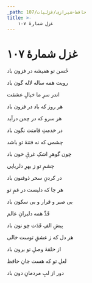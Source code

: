 ```yaml
---
_path: حافظ-شیرازی/غزلیات/107
title: >-
    غزل شمارهٔ ۱۰۷
---
```

# غزل شمارهٔ ۱۰۷

<div class="b" id="bn1"><div class="m1"><p>حُسن تو همیشه در فزون باد</p></div>
<div class="m2"><p>رویت همه ساله لاله گون باد</p></div></div>
<div class="b" id="bn2"><div class="m1"><p>اندر سرِ ما خیالِ عشقت</p></div>
<div class="m2"><p>هر روز که باد در فزون باد</p></div></div>
<div class="b" id="bn3"><div class="m1"><p>هر سرو که در چمن درآید</p></div>
<div class="m2"><p>در خدمتِ قامتت نگون باد</p></div></div>
<div class="b" id="bn4"><div class="m1"><p>چشمی که نه فتنهٔ تو باشد</p></div>
<div class="m2"><p>چون گوهرِ اشکِ غرقِ خون باد</p></div></div>
<div class="b" id="bn5"><div class="m1"><p>چشمِ تو ز بهرِ دلربایی</p></div>
<div class="m2"><p>در کردنِ سحر ذوفنون باد</p></div></div>
<div class="b" id="bn6"><div class="m1"><p>هر جا که دلیست در غمِ تو</p></div>
<div class="m2"><p>بی صبر و قرار و بی سکون باد</p></div></div>
<div class="b" id="bn7"><div class="m1"><p>قَدِّ همه دلبرانِ عالم</p></div>
<div class="m2"><p>پیشِ الفِ قَدَت چو نون باد</p></div></div>
<div class="b" id="bn8"><div class="m1"><p>هر دل که ز عشقِ توست خالی</p></div>
<div class="m2"><p>از حلقهٔ وصلِ تو برون باد</p></div></div>
<div class="b" id="bn9"><div class="m1"><p>لعلِ تو که هست جانِ حافظ</p></div>
<div class="m2"><p>دور از لبِ مردمانِ دون باد</p></div></div>
